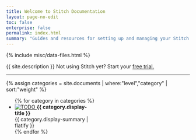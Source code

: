 ```yaml
---
title: Welcome to Stitch Documentation
layout: page-no-edit
toc: false
enterprise: false
permalink: index.html
summary: "Guides and resources for setting up and managing your Stitch data pipeline."
---
```

{% include misc/data-files.html %}

<p class="intro">{{ site.description }} Not using Stitch yet? Start your <a href="https://www.stitchdata.com/signup/">free trial.</a></p> 
<hr />

{% assign categories = site.documents | where:"level","category" | sort:"weight" %}

<ul class="tiles">
{% for category in categories %}
	<li style="width: 45%">
		<a href="{{ site.baseurl | append: category.url }}">
			<img src="{{ site.baseurl }}/images/icons/{{ category.icon }}.svg" style="max-height: 60px;" alt="TODO">
		</a>
		<strong>{{ category.display-title }}</strong><br>
		{{ category.display-summary | flatify }}
	</li>
{% endfor %}
</ul>
